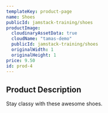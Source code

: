 ```yaml
---
templateKey: product-page
name: Shoes
publicId: jamstack-training/shoes
productImage:
  cloudinaryAssetData: true
  cloudName: "tamas-demo"
  publicId: jamstack-training/shoes
  originalWidth: 1
  originalHeight: 1
price: 9.50
id: prod-4
---
```


## Product Description

Stay classy with these awesome shoes.

<!-- Photo by https://unsplash.com/@ikredenets?utm_source=unsplash&amp;utm_medium=referral&amp;utm_content=creditCopyText Irene Kredenets on https://unsplash.com/s/photos/shoes?utm_source=unsplash&amp;utm_medium=referral&amp;utm_content=creditCopyText -->
